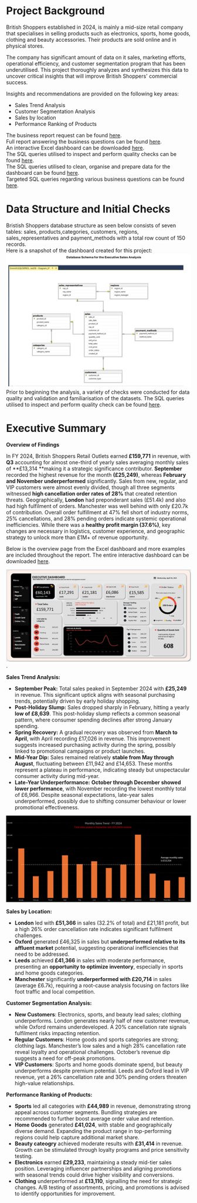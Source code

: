 # Project Background
British Shoppers established in 2024, is mainly a mid-size retail company that specialises in selling products such as electronics, sports, home goods, clothing and beauty accessories. Their products are sold online and in physical stores. 

The company has significant amount of data on it sales, marketing efforts, operational efficiency, and customer segmentation program that has been underutilised. This project thoroughly analyzes and synthesizes
this data to uncover critical insights that will improve British Shoppers' commercial success. 

Insights and recommendations are provided on the following key areas:
- Sales Trend Analysis    
- Customer Segmentation Analysis 
- Sales by location   
- Performance Ranking of Products  

The business report request can be found [here](https://github.com/OtKwesi/SalesAnalytics_BritainShoppers/blob/b58922b3fc808c211e38333b5bcdf1ce14fd0b62/Business%20Report%20Request.pdf).    
Full report answering the business questions can be found [here](https://github.com/OtKwesi/SalesAnalytics_BritainShoppers/blob/5a5a407c9a9db5439f9d96b0217488a72a55f23d/Final%20_Sales%20_Report.pdf).    
An interactive Excel dashboard can be downloaded [here](https://github.com/OtKwesi/SalesAnalytics_BritainShoppers/blob/2479ff793efda6ba97eef6637eaa754a36833a65/Sales_Dashboard.xlsx).    
The SQL queries utilised to inspect and perform quality checks can be found [here](https://github.com/OtKwesi/SalesAnalytics_BritainShoppers/blob/48a71fcac7b70b1c54e678200be5c85f16934bd1/SQL_Data_Inspection_and_Validation_Checks.pdf).    
The SQL queries utilised to clean, organise and prepare data for the dashboard can be found [here](https://github.com/OtKwesi/SalesAnalytics_BritainShoppers/blob/496dfd06733417c31896a589de1dc1203e30cbec/SQL_Data_Cleaning.pdf).   
Targeted SQL queries regarding various business questions can be found [here](https://github.com/OtKwesi/SalesAnalytics_BritainShoppers/blob/4927e29b299aa9b64df5e7c7f236f7ed53851da2/SQL_Business_Analysis_Queries.pdf).    


# Data Structure and Initial Checks
Bristish Shoppers database structure as seen below consists of seven tables: sales, products,categories, customers, regions, sales_representatives and payment_methods with a total row count of 150 records.  
Here is a snapshot of the dashboard created for this project:
![Schema Preview](https://github.com/OtKwesi/SalesAnalytics_BritainShoppers/blob/f8b152005d828b2678a70618c545baf617c0907f/SQL_Database_Schema_page%20(1).jpg)
Prior to beginning the analysis, a variety of checks were conducted for data quality and validation and familiarisation of the datasets. The SQL queries
utilised to inspect and perform quality check can be found [here](https://github.com/OtKwesi/SalesAnalytics_BritainShoppers/blob/748acc61a4378564ef3fe4583bc10460aa08c288/SQL_Data_Inspection_and_Validation_Checks.pdf).

# Executive Summary  
**Overview of Findings**    

In FY 2024, British Shoppers Retail Outlets earned **£159,771** in revenue, with **Q3** accounting for almost one-third of yearly sales averaging monthly sales of **£13,314 **making it a strategic significance contributor. **September** recorded the highest revenue for the month **(£25,249)**, whereas **February and November underperformed** significantly.
Sales from new, regular, and VIP customers were almost evenly divided, though all three segments witnessed **high cancellation order rates of 28%** that created retention threats.
Geographically, **London** had preponderant sales (£51.4k) and also had high fulfilment of orders. Manchester was well behind with only £20.7k of contribution.
Overall order fulfillment at 47% fell short of industry norms, 25% cancellations, and 28% pending orders indicate systemic operational inefficiencies.
While there was a **healthy profit margin (37.6%)**, key changes are necessary in logistics, customer experience, and geographic strategy to unlock more than £1M+ of revenue opportunity.

Below is the overview page from the Excel dashboard and more examples are included throughout the report. The entire interactive dashboard can be downloaded [here](https://github.com/OtKwesi/SalesAnalytics_BritainShoppers/blob/2479ff793efda6ba97eef6637eaa754a36833a65/Sales_Dashboard.xlsx).    

![Dashboard Preview](https://github.com/OtKwesi/SalesAnalytics_BritainShoppers/blob/fd1352a12387adeba4f4b8e209a6eb813168307c/Dashboard.png).

**Sales Trend Analysis:**  
  
- **September Peak:** Total sales peaked in September 2024 with **£25,249** in revenue. This significant uptick aligns with seasonal purchasing trends, potentially driven by early holiday shopping.  
- **Post-Holiday Slump:** Sales dropped sharply in February, hitting a yearly **low of £8,639**. This post-holiday slump reflects a common seasonal pattern, where consumer spending declines after strong January spending.  
- **Spring Recovery:** A gradual recovery was observed from **March to April**, with April recording £17,026 in revenue. This improvement suggests increased purchasing activity during the spring, possibly linked to promotional campaigns or product launches.
- **Mid-Year Dip:** Sales remained relatively **stable from May through August**, fluctuating between £11,942 and £14,653. These months represent a plateau in performance, indicating steady but unspectacular consumer activity during mid-year.
- **Late-Year Underperformance:** **October through December showed lower performance**, with November recording the lowest monthly total of £6,966. Despite seasonal expectations, late-year sales underperformed, possibly due to shifting consumer behaviour or lower promotional effectiveness.

![Dashboard Preview](https://github.com/OtKwesi/SalesAnalytics_BritainShoppers/blob/24b8d070b273f0e3adcf014e22c0b530c6313ca9/Avg_Monthly_Sales.png)  

**Sales by Location:**  

- **London** led with **£51,366** in sales (32.2% of total) and £21,181 profit, but a high 26% order cancellation rate indicates significant fulfilment challenges.
- **Oxford** generated £46,325 in sales but **underperformed relative to its affluent market** potential, suggesting operational inefficiencies that need to be addressed.
- **Leeds** achieved **£41,366** in sales with moderate performance, presenting an **opportunity to optimize inventory**, especially in sports and home goods categories.
- **Manchester** significantly **underperformed with £20,714** in sales (average £6.7k), requiring a root-cause analysis focusing on factors like foot traffic and local competition.  

**Customer Segmentation Analysis:**    

- **New Customers**: Electronics, sports, and beauty lead sales; clothing underperforms. London generates nearly half of new customer revenue, while Oxford remains underdeveloped. A 20% cancellation rate signals fulfilment risks impacting retention.
- **Regular Customers**: Home goods and sports categories are strong; clothing lags. Manchester’s low sales and a high 28% cancellation rate reveal loyalty and operational challenges. October’s revenue dip suggests a need for off-peak promotions.
- **VIP Customers**: Sports and home goods dominate spend, but beauty underperforms despite premium potential. Leeds and Oxford lead in VIP revenue, yet a 26% cancellation rate and 30% pending orders threaten high-value relationships.
  
**Performance Ranking of Products:**  

- **Sports** led all categories with **£44,989** in revenue, demonstrating strong appeal across customer segments. Bundling strategies are recommended to further boost average order value and retention.  
- **Home Goods** generated **£41,024**, with stable and geographically diverse demand. Expanding the product range in top-performing regions could help capture additional market share.  
- **Beauty cateogry** achieved moderate results with **£31,414** in revenue. Growth can be stimulated through loyalty programs and price sensitivity testing.  
- **Electronics** earned **£29,233**, maintaining a steady mid-tier sales position. Leveraging influencer partnerships and aligning promotions with seasonal trends could drive higher visibility and conversions.
- **Clothing** underperformed at **£13,110**, signalling the need for strategic changes. A/B testing of assortments, pricing, and promotions is advised to identify opportunities for improvement.
